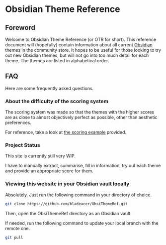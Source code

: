 # Obsidian Theme Reference
## Foreword
Welcome to Obsidian Theme Reference (or OTR for short). This reference document will (hopefully) contain information about all current [Obsidian](https://obsidian.md) themes in the community store. It hopes to be useful for those looking to try out new Obsidian themes, but will not go into too much detail for each theme. The themes are listed in alphabetical order.

## FAQ
Here are some frequently asked questions.

### About the difficulty of the scoring system
The scoring system was made so that the themes with the higher scores are as close to almost objectively perfect as possible, other than aesthetic preferences.

For reference, take a look at [the scoring example](./scoring-system/index.md#scoring-example) provided.

### Project Status
This site is currently still very WIP.

I have to manually extract, summarise, fill in information, try out each theme and provide an appropriate score for them.

### Viewing this website in your Obsidian vault locally
Absolutely. Just run the following command in your directory of choice.
```sh
git clone https://github.com/bladeacer/ObsiThemeRef.git 
```

Then, open the ObsiThemeRef directory as an Obsidian vault.

If needed, run the following command to update your local branch with the remote one.
```sh
git pull
```

